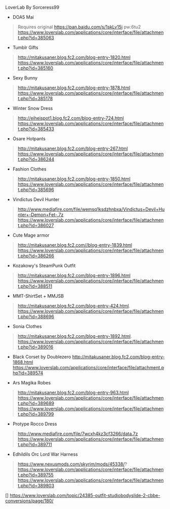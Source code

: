 LoverLab By Sorceress99

* DOA5 Mai
> Requires original https://pan.baidu.com/s/1skLv15j  pw:6tu2
> https://www.loverslab.com/applications/core/interface/file/attachment.php?id=385063

* Tumblr Gifts
> http://mitakusaner.blog.fc2.com/blog-entry-1820.html
> https://www.loverslab.com/applications/core/interface/file/attachment.php?id=385160

* Sexy Bunny
> http://mitakusaner.blog.fc2.com/blog-entry-1878.html
> https://www.loverslab.com/applications/core/interface/file/attachment.php?id=385178

* Winter Snow Dress 
> http://eiheispot1.blog.fc2.com/blog-entry-724.html
> https://www.loverslab.com/applications/core/interface/file/attachment.php?id=385433

* Osare Hotpants
> http://mitakusaner.blog.fc2.com/blog-entry-267.html
> https://www.loverslab.com/applications/core/interface/file/attachment.php?id=386244

* Fashion Clothes
> http://mitakusaner.blog.fc2.com/blog-entry-1850.html
> https://www.loverslab.com/applications/core/interface/file/attachment.php?id=385696

* Vindictus Devil Hunter
> http://www.mediafire.com/file/wemsq1ksdzhnbxa/Vindictus+Devil+Hunter+-Demon+Fet-.7z
> https://www.loverslab.com/applications/core/interface/file/attachment.php?id=386027

* Cute Mage armor
> http://mitakusaner.blog.fc2.com//blog-entry-1839.html
> https://www.loverslab.com/applications/core/interface/file/attachment.php?id=386266

* Kozakowy's SteamPunk Outfit
> http://mitakusaner.blog.fc2.com/blog-entry-1896.html
> https://www.loverslab.com/applications/core/interface/file/attachment.php?id=388511

* MMT-ShirtSet + MMJSB 
> http://mitakusaner.blog.fc2.com/blog-entry-424.html.
> https://www.loverslab.com/applications/core/interface/file/attachment.php?id=388696

* Sonia Clothes
> http://mitakusaner.blog.fc2.com/blog-entry-1892.html.
> https://www.loverslab.com/applications/core/interface/file/attachment.php?id=389016

* Black Corset by Doublezero
http://mitakusaner.blog.fc2.com/blog-entry-1868.html
https://www.loverslab.com/applications/core/interface/file/attachment.php?id=389574

* Ars Magika Robes
> http://mitakusaner.blog.fc2.com/blog-entry-963.html
> https://www.loverslab.com/applications/core/interface/file/attachment.php?id=389689
> https://www.loverslab.com/applications/core/interface/file/attachment.php?id=389799

* Protype Rocco Dress
> http://www.mediafire.com/file/7wcxh4kz3cf3266/data.7z
> https://www.loverslab.com/applications/core/interface/file/attachment.php?id=389711

* Edhildils Orc Lord War Harness
> https://www.nexusmods.com/skyrim/mods/45338/?
> https://www.loverslab.com/applications/core/interface/file/attachment.php?id=389755
> https://www.loverslab.com/applications/core/interface/file/attachment.php?id=389803

[] https://www.loverslab.com/topic/24385-outfit-studiobodyslide-2-cbbe-conversions/page/180/
